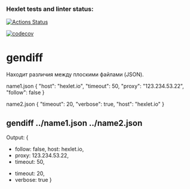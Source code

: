 ### Hexlet tests and linter status:
[![Actions Status](https://github.com/UotanKlein/fullstack-javascript-project-46/actions/workflows/hexlet-check.yml/badge.svg)](https://github.com/UotanKlein/fullstack-javascript-project-46/actions)

[![codecov](https://codecov.io/gh/UotanKlein/fullstack-javascript-project-46/graph/badge.svg?token=24XG7SNMCA)](https://codecov.io/gh/UotanKlein/fullstack-javascript-project-46)

# gendiff <filepath1> <filepath2>

Находит различия между плоскими файлами (JSON).

name1.json
{
  "host": "hexlet.io",
  "timeout": 50,
  "proxy": "123.234.53.22",
  "follow": false
}

name2.json
{
  "timeout": 20,
  "verbose": true,
  "host": "hexlet.io"
}

## gendiff ../name1.json ../name2.json

Output:
{
  - follow: false,
    host: hexlet.io,
  - proxy: 123.234.53.22,
  - timeout: 50,
  + timeout: 20,
  + verbose: true
}
